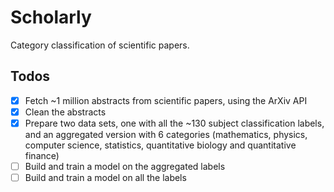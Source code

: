 # Scholarly
Category classification of scientific papers.

## Todos

- [x] Fetch ~1 million abstracts from scientific papers, using the ArXiv API
- [x] Clean the abstracts
- [x] Prepare two data sets, one with all the ~130 subject classification labels, and an aggregated version with 6 categories (mathematics, physics, computer science, statistics, quantitative biology and quantitative finance)
- [ ] Build and train a model on the aggregated labels
- [ ] Build and train a model on all the labels

